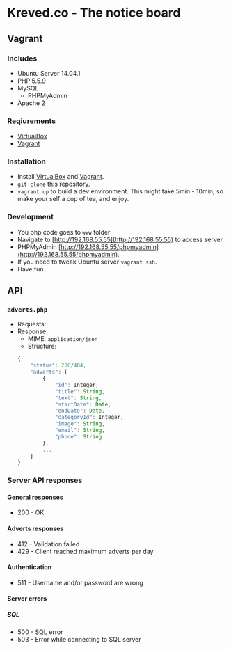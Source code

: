 Kreved.co - The notice board
====

## Vagrant
### Includes
 * Ubuntu Server 14.04.1
 * PHP 5.5.9
 * MySQL
    + PHPMyAdmin
 * Apache 2

### Reqiurements

 * [VirtualBox](https://www.virtualbox.org/wiki/Downloads)
 * [Vagrant](https://www.vagrantup.com/downloads.html)

### Installation
 
 * Install [VirtualBox](https://www.virtualbox.org/wiki/Downloads) and [Vagrant](https://www.vagrantup.com/downloads.html).
 * `git clone` this repository.
 * `vagrant up` to build a dev environment. This might take 5min - 10min, so make your self a cup of tea, and enjoy.

### Development

 * You php code goes to `www` folder
 * Navigate to [http://192.168.55.55](http://192.168.55.55) to access server.
 * PHPMyAdmin [http://192.168.55.55/phpmyadmin](http://192.168.55.55/phpmyadmin).
 * If you need to tweak Ubuntu server `vagrant ssh`.
 * Have fun.

## API

### `adverts.php`
 + Requests: 
 + Response:
    + MIME: `application/json`
    + Structure:
    ```js
    {
        "status": 200/404,
        "adverts": [
            {
                "id": Integer,
                "title": String,
                "text": String,
                "startDate": Date,
                "endDate": Date,
                "categoryId": Integer,
                "image": String,
                "email": String,
                "phone": String
            },
            ...
        ]
    }
    ```

### Server API responses 

#### General responses
 + 200 - OK

#### Adverts responses
 + 412 - Validation failed
 + 429 - Client reached maximum adverts per day
 
#### Authentication
 + 511 - Username and/or password are wrong

#### Server errors
##### SQL
 + 500 - SQL error
 + 503 - Error while connecting to SQL server
